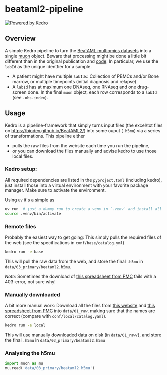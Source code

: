 # beataml2-pipeline

[![Powered by Kedro](https://img.shields.io/badge/powered_by-kedro-ffc900?logo=kedro)](https://kedro.org)

## Overview

A simple Kedro pipeline to turn the [BeatAML multiomics datasets](https://biodev.github.io/BeatAML2/) into a single [muon](https://muon.scverse.org/) object.
Beware that processing might be done a little bit different than in the original publication and [code](https://github.com/biodev/beataml2_manuscript):
In particular, we use the `labId` as the unique identfier for a sample. 
- A patient might have multiple `labIds`: Collection of PBMCs and/or Bone marrow, or multiple timepoints (initial diagnosis and relapse)
- A `labId` has at maximum one DNAseq, one RNAseq and one drug-screen done.
In the final `muon` object, each row corresponds to a `labId` (see `.obs.index`).

## Usage
Kedro is a pipeline-framework that simply turns input files (the excel/txt files on https://biodev.github.io/BeatAML2/) into some ouput (`.h5mu`) via a series of transformations.
This pipeline either 
- pulls the raw files from the website each time you run the pipeline,
- or you can download the files manually and advise kedro to use those local files.

### Kedro setup:
All required dependencies are listed in the `pyproject.toml` (including kedro), just install those into a virtual environment with your favorite package manager. Make sure to activate the environment.

Using `uv` it's a simple as
```bash
uv run  # just a dummy run to create a venv in `.venv` and install all packages
source .venv/bin/activate 
```
### Remote files
Probably the easiest way to get going: This simply pulls the required files of the web (see the specifications in `conf/base/catalog.yml`)
```bash
kedro run -e base
```
This will pull the raw data from the web, and store the final `.h5mu` in `data/03_primary/beataml2.h5mu`.

*Note*: Sometimes the download of [this spreadsheet from PMC](https://pmc.ncbi.nlm.nih.gov/articles/instance/6280667/bin/NIHMS1504008-supplement-Supplementary_Tables_S1-S22.xlsx) fails with a 403-error, not sure why!

### Manually downloaded
A bit more manual work: Download all the files from [this website](https://biodev.github.io/BeatAML2/) and [this spreadsheet from PMC](https://pmc.ncbi.nlm.nih.gov/articles/instance/6280667/bin/NIHMS1504008-supplement-Supplementary_Tables_S1-S22.xlsx) into `data/01_raw`, making sure that the names are correct (compare with `conf/local/catalog.yaml`).

```bash
kedro run -e local
```
This will use manually downloaded data on disk (in `data/01_raw/`), and store the final `.h5mu` in `data/03_primary/beataml2.h5mu`

### Analysing the h5mu
```python
import muon as mu
mu.read('data/03_primary/beataml2.h5mu')
```

